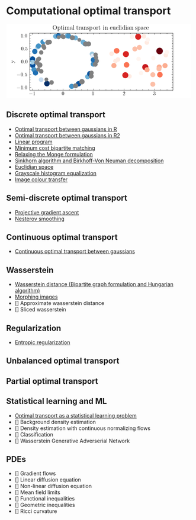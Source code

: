 # Computational optimal transport

![](_figures/euclidian_space.gif)

## Discrete optimal transport
- [Optimal transport between gaussians in R](discrete/Gaussians%20in%20R.ipynb)
- [Optimal transport between gaussians in R2](discrete/Gaussians%20in%20R2.ipynb)
- [Linear program](discrete/Linear%20program.ipynb)
- [Minimum cost bipartite matching](discrete/Minimum%20cost%20bipartite%20matching.ipynb)
- [Relaxing the Monge formulation](discrete/Relaxing%20the%20Monge%20formulation.ipynb)
- [Sinkhorn algorithm and Birkhoff-Von Neuman decomposition](discrete/Sinkhorn%20algorithm%20and%20Birkhoff-von-Neumann%20decomposition.ipynb)
- [Euclidian space](discrete/Euclidian%20space.ipynb)
- [Grayscale histogram equalization](discrete/Grayscale%20histogram%20equalization.ipynb)
- [Image colour transfer](discrete/Image%20colour%20transfer.ipynb)

## Semi-discrete optimal transport
- [Projective gradient ascent](semi-discrete/Gradient%20ascent.ipynb)
- [Nesterov smoothing](semi-discrete/Nesterov%20smoothing.ipynb)

## Continuous optimal transport
- [Continuous optimal transport between gaussians](continuous/Continuous%20optimal%20transport%20between%20gaussians.ipynb)

## Wasserstein
- [Wasserstein distance (Bipartite graph formulation and Hungarian algorithm)](wasserstein/Wasserstein%20distance.ipynb)
- [Morphing images](wasserstein/Morphing%20images.ipynb)
- [] Approximate wasserstein distance
- [] Sliced wasserstein

## Regularization
- [Entropic regularization](regularization/Entropic%20regularization.ipynb)

## Unbalanced optimal transport

## Partial optimal transport

## Statistical learning and ML
- [Optimal transport as a statistical learning problem](learning/Statistical%20learning.ipynb)
- [] Background density estimation
- [] Density estimation with continuous normalizing flows
- [] Classification
- [] Wasserstein Generative Adverserial Network

## PDEs
- [] Gradient flows
- [] Linear diffusion equation
- [] Non-linear diffusion equation
- [] Mean field limits
- [] Functional inequalities
- [] Geometric inequalities
- [] Ricci curvature

